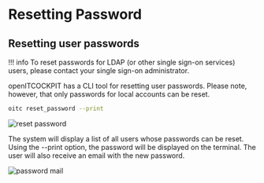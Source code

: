 # Resetting Password

## Resetting user passwords

!!! info
    To reset passwords for LDAP (or other single sign-on services) users, please contact your single sign-on administrator.

openITCOCKPIT has a CLI tool for resetting user passwords. Please note, however, that only passwords for local accounts can be reset.

```bash
oitc reset_password --print
```

![reset password](/images/oitc_reset_password.png)

The system will display a list of all users whose passwords can be reset. Using the --print option, the password will be displayed on the terminal. The user will also receive an email with the new password.

![password mail](/images/oitc_new_password_mail.png)
